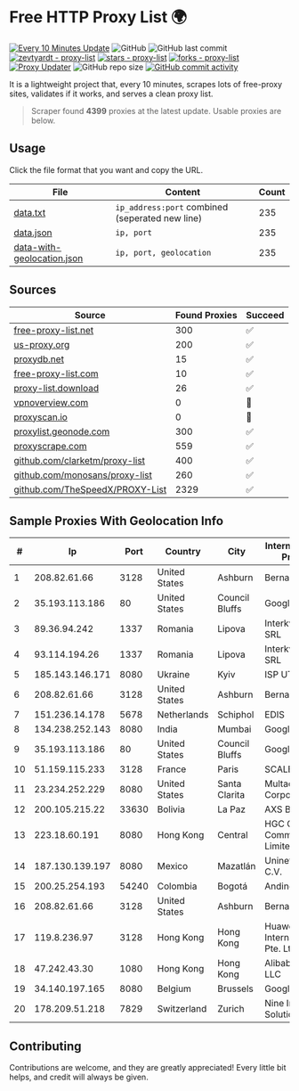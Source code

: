 
# Free HTTP Proxy List 🌍

[![Every 10 Minutes Update](https://github.com/mertguvencli/http-proxy-list/actions/workflows/main.yml/badge.svg?branch=main)](https://github.com/mertguvencli/http-proxy-list/actions/workflows/main.yml)
![GitHub](https://img.shields.io/github/license/mertguvencli/http-proxy-list)
![GitHub last commit](https://img.shields.io/github/last-commit/mertguvencli/http-proxy-list)
[![zevtyardt - proxy-list](https://img.shields.io/static/v1?label=zevtyardt&message=proxy-list&color=blue&logo=github)](https://github.com/zevtyardt/proxy-list "Go to GitHub repo")
[![stars - proxy-list](https://img.shields.io/github/stars/zevtyardt/proxy-list?style=social)](https://github.com/zevtyardt/proxy-list)
[![forks - proxy-list](https://img.shields.io/github/forks/zevtyardt/proxy-list?style=social)](https://github.com/zevtyardt/proxy-list)
[![Proxy Updater](https://github.com/zevtyardt/proxy-list/workflows/Proxy%20Updater/badge.svg)](https://github.com/zevtyardt/proxy-list/actions?query=workflow:"Proxy+Updater")
![GitHub repo size](https://img.shields.io/github/repo-size/zevtyardt/proxy-list)
[![GitHub commit activity](https://img.shields.io/github/commit-activity/m/zevtyardt/proxy-list?logo=commits)](https://github.com/zevtyardt/proxy-list/commits/main)

It is a lightweight project that, every 10 minutes, scrapes lots of free-proxy sites, validates if it works, and serves a clean proxy list.

> Scraper found **4399** proxies at the latest update. Usable proxies are below.

## Usage

Click the file format that you want and copy the URL.

|File|Content|Count|
|----|-------|-----|
|[data.txt](https://raw.githubusercontent.com/mertguvencli/http-proxy-list/main/proxy-list/data.txt)|`ip_address:port` combined (seperated new line)|235|
|[data.json](https://raw.githubusercontent.com/mertguvencli/http-proxy-list/main/proxy-list/data.json)|`ip, port`|235|
|[data-with-geolocation.json](https://raw.githubusercontent.com/mertguvencli/http-proxy-list/main/proxy-list/data-with-geolocation.json)|`ip, port, geolocation`|235|

## Sources

|Source|Found Proxies|Succeed|
|------|-------------|-------|
|[free-proxy-list.net](https://free-proxy-list.net)|300|✅|
|[us-proxy.org](https://www.us-proxy.org)|200|✅|
|[proxydb.net](http://proxydb.net)|15|✅|
|[free-proxy-list.com](https://free-proxy-list.com/?page=&port=&type%5B%5D=http&type%5B%5D=https&up_time=0&search=Search)|10|✅|
|[proxy-list.download](https://www.proxy-list.download/HTTP)|26|✅|
|[vpnoverview.com](https://vpnoverview.com/privacy/anonymous-browsing/free-proxy-servers)|0|🚫|
|[proxyscan.io](https://www.proxyscan.io)|0|🚫|
|[proxylist.geonode.com](https://proxylist.geonode.com/api/proxy-list?limit=300&page=1&sort_by=lastChecked&sort_type=desc&protocols=http,https)|300|✅|
|[proxyscrape.com](https://api.proxyscrape.com/v2/?request=displayproxies&protocol=http&timeout=10000&country=all&ssl=all&anonymity=all)|559|✅|
|[github.com/clarketm/proxy-list](https://raw.githubusercontent.com/clarketm/proxy-list/master/proxy-list-raw.txt)|400|✅|
|[github.com/monosans/proxy-list](https://raw.githubusercontent.com/monosans/proxy-list/main/proxies/http.txt)|260|✅|
|[github.com/TheSpeedX/PROXY-List](https://raw.githubusercontent.com/TheSpeedX/PROXY-List/master/http.txt)|2329|✅|


## Sample Proxies With Geolocation Info

|#|Ip|Port|Country|City|Internet Service Provider|
|-|--|----|-------|----|-------------------------|
|1|208.82.61.66|3128|United States|Ashburn|Bernardi Sounds|
|2|35.193.113.186|80|United States|Council Bluffs|Google LLC|
|3|89.36.94.242|1337|Romania|Lipova|Interkvm Host SRL|
|4|93.114.194.26|1337|Romania|Lipova|Interkvm Host SRL|
|5|185.143.146.171|8080|Ukraine|Kyiv|ISP UTELS|
|6|208.82.61.66|3128|United States|Ashburn|Bernardi Sounds|
|7|151.236.14.178|5678|Netherlands|Schiphol|EDIS|
|8|134.238.252.143|8080|India|Mumbai|Google LLC|
|9|35.193.113.186|80|United States|Council Bluffs|Google LLC|
|10|51.159.115.233|3128|France|Paris|SCALEWAY|
|11|23.234.252.229|8080|United States|Santa Clarita|Multacom Corporation|
|12|200.105.215.22|33630|Bolivia|La Paz|AXS Bolivia S. A.|
|13|223.18.60.191|8080|Hong Kong|Central|HGC Global Communications Limited|
|14|187.130.139.197|8080|Mexico|Mazatlán|Uninet S.A. de C.V.|
|15|200.25.254.193|54240|Colombia|Bogotá|Andinet ON Line|
|16|208.82.61.66|3128|United States|Ashburn|Bernardi Sounds|
|17|119.8.236.97|3128|Hong Kong|Hong Kong|Huawei International Pte. Ltd.|
|18|47.242.43.30|1080|Hong Kong|Hong Kong|Alibaba.com LLC|
|19|34.140.197.165|8080|Belgium|Brussels|Google LLC|
|20|178.209.51.218|7829|Switzerland|Zurich|Nine Internet Solutions AG|



## Contributing

Contributions are welcome, and they are greatly appreciated! Every
little bit helps, and credit will always be given.

